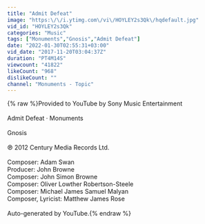 ```yaml
---
title: "Admit Defeat"
image: "https:\/\/i.ytimg.com\/vi\/HOYLEY2s3Qk\/hqdefault.jpg"
vid_id: "HOYLEY2s3Qk"
categories: "Music"
tags: ["Monuments","Gnosis","Admit Defeat"]
date: "2022-01-30T02:55:31+03:00"
vid_date: "2017-11-20T03:04:37Z"
duration: "PT4M14S"
viewcount: "41822"
likeCount: "968"
dislikeCount: ""
channel: "Monuments - Topic"
---
```

{% raw %}Provided to YouTube by Sony Music Entertainment<br /><br />Admit Defeat · Monuments<br /><br />Gnosis<br /><br />℗ 2012 Century Media Records Ltd.<br /><br />Composer: Adam Swan<br />Producer: John Browne<br />Composer: John Simon Browne<br />Composer: Oliver Lowther Robertson-Steele<br />Composer: Michael James Samuel Malyan<br />Composer, Lyricist: Matthew James Rose<br /><br />Auto-generated by YouTube.{% endraw %}

